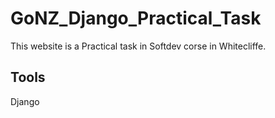# GoNZ_Django_Practical_Task
This website is a Practical task in Softdev corse in Whitecliffe.

## Tools
Django

